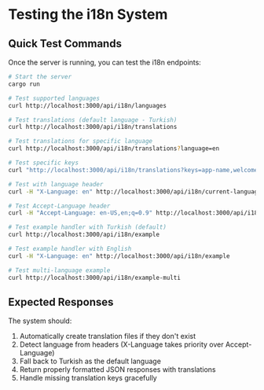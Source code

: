 # Testing the i18n System

## Quick Test Commands

Once the server is running, you can test the i18n endpoints:

```bash
# Start the server
cargo run

# Test supported languages
curl http://localhost:3000/api/i18n/languages

# Test translations (default language - Turkish)
curl http://localhost:3000/api/i18n/translations

# Test translations for specific language
curl http://localhost:3000/api/i18n/translations?language=en

# Test specific keys
curl "http://localhost:3000/api/i18n/translations?keys=app-name,welcome,login"

# Test with language header
curl -H "X-Language: en" http://localhost:3000/api/i18n/current-language

# Test Accept-Language header
curl -H "Accept-Language: en-US,en;q=0.9" http://localhost:3000/api/i18n/current-language

# Test example handler with Turkish (default)
curl http://localhost:3000/api/i18n/example

# Test example handler with English
curl -H "X-Language: en" http://localhost:3000/api/i18n/example

# Test multi-language example
curl http://localhost:3000/api/i18n/example-multi
```

## Expected Responses

The system should:
1. Automatically create translation files if they don't exist
2. Detect language from headers (X-Language takes priority over Accept-Language)
3. Fall back to Turkish as the default language
4. Return properly formatted JSON responses with translations
5. Handle missing translation keys gracefully 